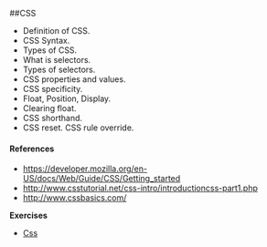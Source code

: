 ##CSS
* Definition of CSS.
* CSS Syntax.
* Types of CSS.
* What is selectors.
* Types of selectors.
* CSS properties and values.
* CSS specificity.
* Float, Position, Display.
* Clearing float.
* CSS shorthand.
* CSS reset.
CSS rule override.

#### References
- https://developer.mozilla.org/en-US/docs/Web/Guide/CSS/Getting_started
- http://www.csstutorial.net/css-intro/introductioncss-part1.php
- http://www.cssbasics.com/

__Exercises__
*  <a href="./css_exercise.md">Css</a>
